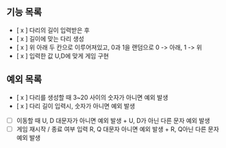 ## 기능 목록
- [ x ] 다리의 길이 입력받은 후 
- [ x ] 길이에 맞는 다리 생성 
- [ x ] 위 아래 두 칸으로 이루어져있고, 0과 1을 랜덤으로 0 -> 아래, 1 -> 위
- [ x ] 입력한 값 U,D에 맞게 게임 구현

## 예외 목록
- [ x ] 다리를 생성할 때 3~20 사이의 숫자가 아니면 예외 발생
- [ x ] 다리 길이 입력시, 숫자가 아니면 예외 발생
- [ ] 이동할 때 U, D 대문자가 아니면 예외 발생 + U, D가 아닌 다른 문자 예외 발생
- [ ] 게임 재시작 / 종료 여부 입력 R, Q 대문자 아니면 예외 발생 + R, Q아닌 다른 문자 예외 발생